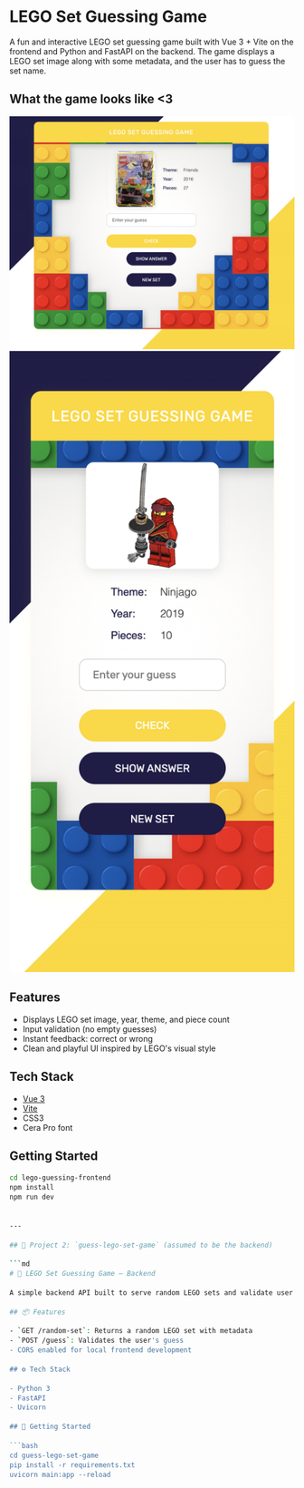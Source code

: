 # LEGO Set Guessing Game

A fun and interactive LEGO set guessing game built with Vue 3 + Vite on the frontend and Python and FastAPI on the backend. The game displays a LEGO set image along with some metadata, and the user has to guess the set name.

## What the game looks like <3

<img src="lego-guessing-frontend/src/assets/Screenshot%202025-06-11%20at%2016.33.49.png" width="600"/>
<img src="lego-guessing-frontend/src/assets/Screenshot%202025-06-11%20at%2016.34.22.png" width="600"/>

## Features

- Displays LEGO set image, year, theme, and piece count
- Input validation (no empty guesses)
- Instant feedback: correct or wrong
- Clean and playful UI inspired by LEGO's visual style

## Tech Stack

- [Vue 3](https://vuejs.org/)
- [Vite](https://vitejs.dev/)
- CSS3
- Cera Pro font

## Getting Started

```bash
cd lego-guessing-frontend
npm install
npm run dev


---

## 📁 Project 2: `guess-lego-set-game` (assumed to be the backend)

```md
# 🧠 LEGO Set Guessing Game – Backend

A simple backend API built to serve random LEGO sets and validate user guesses. Designed to work with the `lego-guessing-frontend` Vue app.

## 📦 Features

- `GET /random-set`: Returns a random LEGO set with metadata
- `POST /guess`: Validates the user's guess
- CORS enabled for local frontend development

## ⚙️ Tech Stack

- Python 3
- FastAPI
- Uvicorn

## 🚀 Getting Started

```bash
cd guess-lego-set-game
pip install -r requirements.txt
uvicorn main:app --reload
